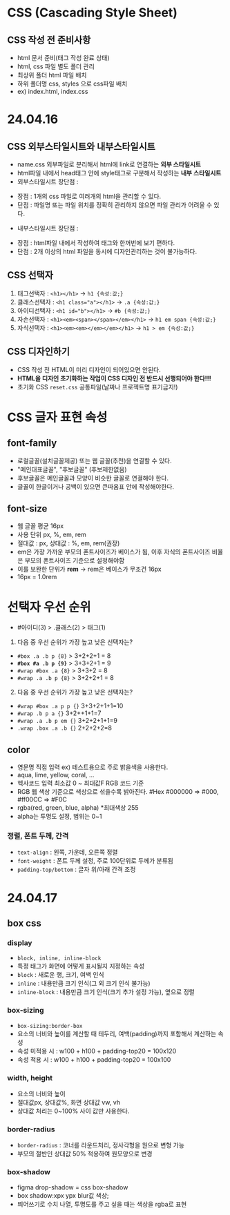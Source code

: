# CSS (Cascading Style Sheet)
## CSS 작성 전 준비사항
* html 문서 준비(태그 작성 완료 상태)
* html, css 파일 별도 폴더 관리
* 최상위 폴더 html 파일 배치
* 하위 폴더명 css, styles 으로 css파일 배치
* ex) index.html, index.css
# 24.04.16
## CSS 외부스타일시트와 내부스타일시트
* name.css 외부파일로 분리해서 html에 link로 연결하는 **외부 스타일시트**
* html파일 내에서 head태그 안에 style태그로 구분해서 작성하는 **내부 스타일시트**
* 외부스타일시트 장단점 :
- 장점 : 1개의 css 파일로 여러개의 html을 관리할 수 있다.
- 단점 : 파일명 또는 파일 위치를 정확히 관리하지 않으면 파일 관리가 어려울 수 있다.
* 내부스타일시트 장단점 :
- 장점 : html파일 내에서 작성하여 태그와 한꺼번에 보기 편하다.
- 단점 : 2개 이상의 html 파일을 동시에 디자인관리하는 것이 불가능하다.
## CSS 선택자
1. 태그선택자 : `<h1></h1>` -> `h1 {속성:값;}`
2. 클래스선택자 : `<h1 class="a"></h1>` -> `.a {속성:값;}`
3. 아이디선택자 : `<h1 id="b"></h1>` -> `#b {속성:값;}`
4. 자손선택자 : `<h1><em><span></span></em></h1>` -> `h1 em span {속성:값;}`
5. 자식선택자 : `<h1><em><em></em></em></h1>` -> `h1 > em {속성:값;}`
## CSS 디자인하기
* CSS 작성 전 HTML이 미리 디자인이 되어있으면 안된다.
* **HTML을 디자인 초기화하는 작업이 CSS 디자인 전 반드시 선행되어야 한다!!!**
* 초기화 CSS `reset.css` 공통파일(날짜나 프로젝트명 표기금지!)
# CSS 글자 표현 속성
## font-family
* 로컬글꼴(설치글꼴제공) 또는 웹 글꼴(추천)을 연결할 수 있다.
* "메인대표글꼴", "후보글꼴" (후보제한없음)
* 후보글꼴은 메인글꼴과 모양이 비슷한 글꼴로 연결해야 한다.
* 글꼴이 한글이거나 공백이 있으면 큰따옴표 안에 작성해야한다.
## font-size
* 웹 글꼴 평균 16px
* 사용 단위 px, %, em, rem
* 절대값 : px, 상대값 : %, em, rem(권장)
* em은 가장 가까운 부모의 폰트사이즈가 베이스가 됨, 이후 자식의 폰트사이즈 비율은 부모의 폰트사이즈 기준으로 설정해야함
* 이를 보완한 단위가 **rem** -> rem은 베이스가 무조건 16px
* 16px = 1.0rem
# 선택자 우선 순위
* #아이디(3) > .클래스(2) > 태그(1)
1. 다음 중 우선 순위가 가장 높고 낮은 선택자는?
* `#box .a .b p {8}` > 3+2+2+1 = 8
* **`#box #a .b p {9}`** > 3+3+2+1 = 9
* `#wrap #box .a {8}` > 3+3+2 = 8
* `#wrap .a .b p {8}` > 3+2+2+1 = 8
2. 다음 중 우선 순위가 가장 높고 낮은 선택자는?
* `#wrap #box .a p p {}` 3+3+2+1+1=10
* `#wrap .b p a {}` 3+2++1+1=7
* `#wrap .a .b p em {}` 3+2+2+1+1=9
* `.wrap .box .a .b {}` 2+2+2+2=8
## color
* 영문명 직접 입력 ex) 테스트용으로 주로 밝을색을 사용한다.
* aqua, lime, yellow, coral, ...
* 헥사코드 입력 최소값 0 ~ 최대값F RGB 코드 기준
* RGB 웹 색상 기준으로 색상으로 섞을수록 밝아진다.
#Hex #000000 => #000, #ff00CC => #F0C
* rgba(red, green, blue, alpha) *최대색상 255
* alpha는 투명도 설정, 범위는 0~1
### 정렬, 폰트 두께, 간격
* `text-align` : 왼쪽, 가운데, 오른쪽 정렬
* `font-weight` : 폰트 두께 설정, 주로 100단위로 두께가 분류됨
* `padding-top/bottom` : 글자 위/아래 간격 조정
# 24.04.17
## box css
### display
* `block, inline, inline-block`
* 특정 태그가 화면에 어떻게 표시될지 지정하는 속성
* `block` : 새로운 행, 크기, 여백 인식
* `inline` : 내용만큼 크기 인식(그 외 크기 인식 불가능)
* `inline-block` : 내용만큼 크기 인식(크기 추가 설정 가능), 옆으로 정렬
### box-sizing
* `box-sizing:border-box`
* 요소의 너비와 높이를 계산할 때 테두리, 여백(padding)까지 포함해서 계산하는 속성
* 속성 미적용 시 : w100 + h100 + padding-top20 = 100x120
* 속성 적용 시 : w100 + h100 + padding-top20 = 100x100
### width, height
* 요소의 너비와 높이
* 절대값px, 상대값%, 화면 상대값 vw, vh
* 상대값 처리는 0~100% 사이 값만 사용한다.
### border-radius
* `border-radius` : 코너를 라운드처리, 정사각형을 원으로 변형 가능
* 부모의 절반인 상대값 50% 적용하여 원모양으로 변경
### box-shadow
* figma drop-shadow = css box-shadow
* box shadow:xpx ypx blur값 색상;
* 띄어쓰기로 수치 나열, 투명도를 주고 싶을 때는 색상을 rgba로 표현